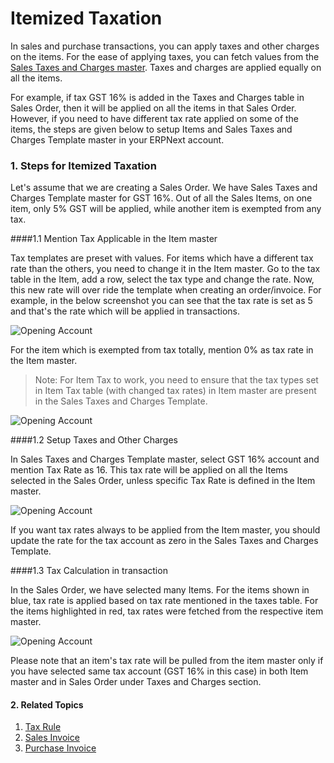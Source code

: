 <!-- add-breadcrumbs -->
# Itemized Taxation

In sales and purchase transactions, you can apply taxes and other charges on the items. For the ease of applying taxes, you can fetch values from the [Sales Taxes and Charges master](/docs/user/manual/en/setting-up/setting-up-taxes). Taxes and charges are applied equally on all the items.

For example, if tax GST 16% is added in the Taxes and Charges table in Sales Order, then it will be applied on all the items in that Sales Order. However, if you need to have different tax rate applied on some of the items, the steps are given below to setup Items and Sales Taxes and Charges Template master in your ERPNext account. 

### 1. Steps for Itemized Taxation
Let's assume that we are creating a Sales Order. We have Sales Taxes and Charges Template master for GST 16%. Out of all the Sales Items, on one item, only 5% GST will be applied, while another item is exempted from any tax.

####1.1 Mention Tax Applicable in the Item master

Tax templates are preset with values. For items which have a different tax rate than the others, you need to change it in the Item master. Go to the tax table in the Item, add a row, select the tax type and change the rate. Now, this new rate will over ride the template when creating an order/invoice. For example, in the below screenshot you can see that the tax rate is set as 5 and that's the rate which will be applied in transactions.

<img class="screenshot" alt="Opening Account" src="{{docs_base_url}}/assets/img/accounts/item-wise-tax.png">

For the item which is exempted from tax totally, mention 0% as tax rate in the Item master. 

> Note: For Item Tax to work, you need to ensure that the tax types set in Item Tax table (with changed tax rates) in Item master are present in the Sales Taxes and Charges Template.

<img class="screenshot" alt="Opening Account" src="{{docs_base_url}}/assets/img/accounts/exempted-item.png">

####1.2 Setup Taxes and Other Charges

In Sales Taxes and Charges Template master, select GST 16% account and mention Tax Rate as 16. This tax rate will be applied on all the Items selected in the Sales Order, unless specific Tax Rate is defined in the Item master.

<img class="screenshot" alt="Opening Account" src="{{docs_base_url}}/assets/img/accounts/tax-master.png">

If you want tax rates always to be applied from the Item master, you should update the rate for the tax account as zero in the Sales Taxes and Charges Template.

####1.3 Tax Calculation in transaction	

In the Sales Order, we have selected many Items. For the items shown in blue, tax rate is applied based on tax rate mentioned in the taxes table. For the items highlighted in red, tax rates were fetched from the respective item master.

<img class="screenshot" alt="Opening Account" src="{{docs_base_url}}/assets/img/accounts/tax-calculation.png">

Please note that an item's tax rate will be pulled from the item master only if you have selected same tax account (GST 16% in this case) in both Item master and in Sales Order under Taxes and Charges section.

#### 2. Related Topics
1. [Tax Rule](/docs/user/manual/en/accounts/tax-rule)
1. [Sales Invoice](/docs/user/manual/en/accounts/sales-invoice)
1. [Purchase Invoice](/docs/user/manual/en/accounts/purchase-invoice)

